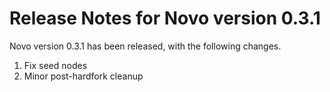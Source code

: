# Release Notes for Novo version 0.3.1

Novo version 0.3.1 has been released, with the following changes.

1. Fix seed nodes
3. Minor post-hardfork cleanup